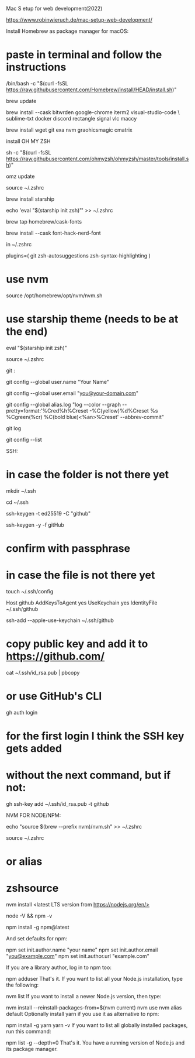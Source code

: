 Mac S etup for web development(2022)

https://www.robinwieruch.de/mac-setup-web-development/

Install Homebrew as package manager for macOS:

# paste in terminal and follow the instructions

/bin/bash -c "$(curl -fsSL https://raw.githubusercontent.com/Homebrew/install/HEAD/install.sh)"

brew update

brew install --cask bitwrden google-chrome  iterm2 visual-studio-code \ 
    sublime-txt	docker  discord rectangle signal vlc maccy 

brew install wget git exa nvm graohicsmagic cmatrix

install OH MY ZSH

sh -c "$(curl -fsSL https://raw.githubusercontent.com/ohmyzsh/ohmyzsh/master/tools/install.sh)"

omz update

source ~/.zshrc

brew install starship

echo 'eval "$(starship init zsh)"' >> ~/.zshrc

brew tap homebrew/cask-fonts

brew install --cask font-hack-nerd-font

in ~/.zshrc

plugins=(
  git
  zsh-autosuggestions
  zsh-syntax-highlighting
)

# use nvm
source /opt/homebrew/opt/nvm/nvm.sh

# use starship theme (needs to be at the end)
eval "$(starship init zsh)"

source ~/.zshrc

git :

git config --global user.name "Your Name"

git config --global user.email "you@your-domain.com"

git config --global alias.log "log --color --graph --pretty=format:'%Cred%h%Creset -%C(yellow)%d%Creset %s %Cgreen(%cr) %C(bold blue)<%an>%Creset' --abbrev-commit"

git log


git config --list

SSH:

# in case the folder is not there yet
mkdir ~/.ssh

cd ~/.ssh

ssh-keygen -t ed25519 -C "github"

ssh-keygen -y -f gitHub
# confirm with passphrase


# in case the file is not there yet
touch ~/.ssh/config

Host github
  AddKeysToAgent yes
  UseKeychain yes
  IdentityFile ~/.ssh/github
  

  ssh-add --apple-use-keychain ~/.ssh/github

# copy public key and add it to https://github.com/
cat ~/.ssh/id_rsa.pub | pbcopy

# or use GitHub's CLI
gh auth login
# for the first login I think the SSH key gets added
# without the next command, but if not:

gh ssh-key add ~/.ssh/id_rsa.pub -t github

NVM FOR NODE/NPM:

echo "source $(brew --prefix nvm)/nvm.sh" >> ~/.zshrc

source ~/.zshrc
# or alias
# zshsource

nvm install <latest LTS version from https://nodejs.org/en/>

node -V && npm -v


npm install -g npm@latest


And set defaults for npm:

npm set init.author.name "your name"
npm set init.author.email "you@example.com"
npm set init.author.url "example.com"

If you are a library author, log in to npm too:

npm adduser
That's it. If you want to list all your Node.js installation, type the following:

nvm list
If you want to install a newer Node.js version, then type:

nvm install <version> --reinstall-packages-from=$(nvm current)
nvm use <version>
nvm alias default <version>
Optionally install yarn if you use it as alternative to npm:

npm install -g yarn
yarn -v
If you want to list all globally installed packages, run this command:

npm list -g --depth=0
That's it. You have a running version of Node.js and its package manager.



